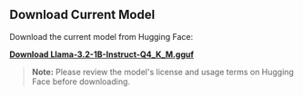 ## Download Current Model

Download the current model from Hugging Face:

[**Download Llama-3.2-1B-Instruct-Q4_K_M.gguf**](https://huggingface.co/unsloth/Llama-3.2-1B-Instruct-GGUF/blob/main/Llama-3.2-1B-Instruct-Q4_K_M.gguf)

> **Note:** Please review the model's license and usage terms on Hugging Face before downloading.


